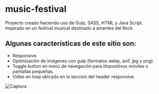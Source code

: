 # music-festival
Proyecto creado haciendo uso de Gulp, SASS, HTML y Java Script. Inspirado en un festival musical destinado a amantes del Rock

## Algunas características de este sitio son:

- Responsive.
- Optimización de imágenes con gulp (formatos webp, avif, jpg y png).
- Toggle button en menú de navegación para dispositivos móviles o pantallas pequeñas.
- Video en loop ubicado en la sección del header responsive.

![Captura](https://user-images.githubusercontent.com/89092194/140663242-bd971fe0-ac95-4bd7-b0be-1541956ca473.PNG)
